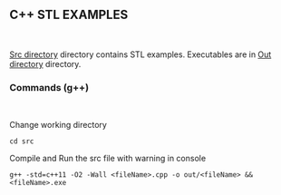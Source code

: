 ## C++ STL EXAMPLES

<br/>

[Src directory](https://github.com/MSanjaySharma/STL-CONCEPTS/tree/master/src) directory contains STL examples. Executables are in [Out directory](https://github.com/MSanjaySharma/STL-CONCEPTS/tree/master/out) directory.

### Commands (g++)

<br/>

Change working directory

```
cd src
```

Compile and Run the src file with warning in console

```
g++ -std=c++11 -O2 -Wall <fileName>.cpp -o out/<fileName> && <fileName>.exe
```
